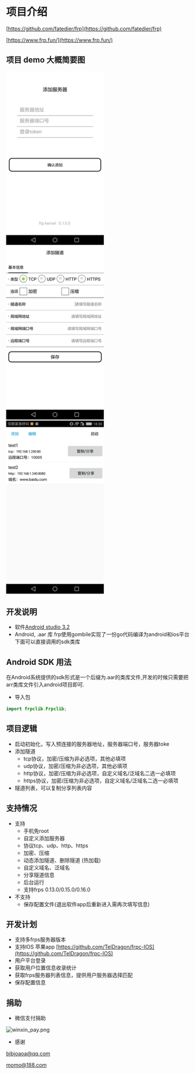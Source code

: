 # 项目介绍

[https://github.com/fatedier/frp](https://github.com/fatedier/frp)

[https://www.frp.fun/](https://www.frp.fun/)

## 项目 demo 大概简要图

<img src="https://github.com/TelDragon/Dragon/blob/master/image/frp-Android-02.png" width="266" alt="frp-Android-02.png">   <img src="https://github.com/TelDragon/Dragon/blob/master/image/frp-Android-03.png" width="266" alt="frp-Android-03.png">   <img src="https://github.com/TelDragon/Dragon/blob/master/image/frp-Android-04.png" width="266" alt="frp-Android-04.png">

## 开发说明

* 软件[Android studio 3.2](http://www.android-studio.org/)
* Android, .aar 库
frp使用gombile实现了一份go代码编译为android和ios平台下面可以直接调用的sdk类库

## Android SDK 用法
在Android系统提供的sdk形式是一个后缀为.aar的类库文件,开发的时候只需要把arr类库文件引入android项目即可.

* 导入包

```java
import frpclib.Frpclib;
```

## 项目逻辑

* 启动初始化，写入预连接的服务器地址，服务器端口号，服务器toke
* 添加隧道
  * tcp协议，加密/压缩为非必选项，其他必填项
  * udp协议，加密/压缩为非必选项，其他必填项
  * http协议，加密/压缩为非必选项，自定义域名/泛域名二选一必填项
  * https协议，加密/压缩为非必选项，自定义域名/泛域名二选一必填项
* 隧道列表，可以复制分享列表内容

## 支持情况

* 支持
  * 手机免root
  * 自定义添加服务器
  * 协议tcp、udp、http、https
  * 加密、压缩
  * 动态添加隧道、删除隧道 (热加载)
  * 自定义域名、泛域名
  * 分享隧道信息
  * 后台运行
  * 支持frps 0.13.0/0.15.0/0.16.0
* 不支持
  * 保存配置文件(退出软件app后重新进入需再次填写信息)

  
 ## 开发计划
 
* 支持多frps服务器版本
* 支持IOS 苹果app [https://github.com/TelDragon/frpc-IOS](https://github.com/TelDragon/frpc-IOS)
* 用户平台登录
* 获取用户位置信息收录统计
* 获取frps服务器列表信息，提供用户服务器选择匹配
* 保存配置信息
  
  
## 捐助

* 微信支付捐助

![winxin_pay.png](https://github.com/TelDragon/guacamole/blob/master/docs/_static/img/weixin_pay.png?raw=true)
 
* 感谢

[bjbjoaoa@qq.com](mailto:bjbjoaoa@qq.com)

[momo@188.com](mailto:momo@188.com)
